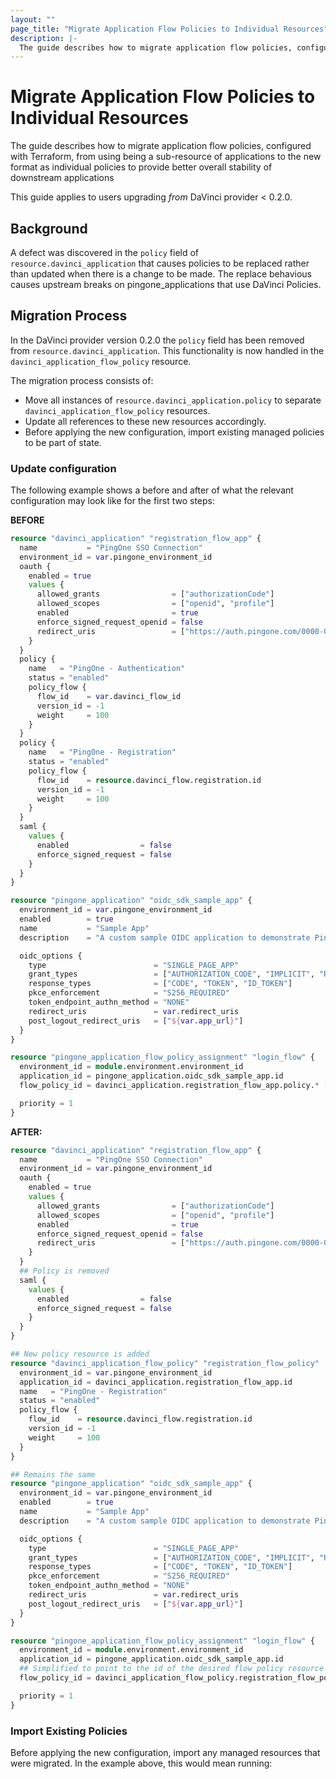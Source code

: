 ```yaml
---
layout: ""
page_title: "Migrate Application Flow Policies to Individual Resources"
description: |-
  The guide describes how to migrate application flow policies, configured with Terraform, from using being a sub-resource of applications to the new format as individual policies to provide better overall stability of downstream applications
---
```


# Migrate Application Flow Policies to Individual Resources

The guide describes how to migrate application flow policies, configured with Terraform, from using being a sub-resource of applications to the new format as individual policies to provide better overall stability of downstream applications

This guide applies to users upgrading _from_ DaVinci provider < 0.2.0.

## Background

A defect was discovered in the `policy` field of `resource.davinci_application` that causes policies to be replaced rather than updated when there is a change to be made. The replace behavious causes upstream breaks on pingone_applications that use DaVinci Policies.

## Migration Process

In the DaVinci provider version 0.2.0 the `policy` field has been removed from `resource.davinci_application`. This functionality is now handled in the `davinci_application_flow_policy` resource.

The migration process consists of:

  - Move all instances of `resource.davinci_application.policy` to separate `davinci_application_flow_policy` resources. 
  - Update all references to these new resources accordingly.
  - Before applying the new configuration, import existing managed policies to be part of state.

### Update configuration

The following example shows a before and after of what the relevant configuration may look like for the first two steps: 

**BEFORE**

```terraform
resource "davinci_application" "registration_flow_app" {
  name           = "PingOne SSO Connection"
  environment_id = var.pingone_environment_id
  oauth {
    enabled = true
    values {
      allowed_grants                = ["authorizationCode"]
      allowed_scopes                = ["openid", "profile"]
      enabled                       = true
      enforce_signed_request_openid = false
      redirect_uris                 = ["https://auth.pingone.com/0000-0000-000/rp/callback/openid_connect"]
    }
  }
  policy {
    name   = "PingOne - Authentication"
    status = "enabled"
    policy_flow {
      flow_id    = var.davinci_flow_id
      version_id = -1
      weight     = 100
    }
  }
  policy {
    name   = "PingOne - Registration"
    status = "enabled"
    policy_flow {
      flow_id    = resource.davinci_flow.registration.id
      version_id = -1
      weight     = 100
    }
  }
  saml {
    values {
      enabled                = false
      enforce_signed_request = false
    }
  }
}

resource "pingone_application" "oidc_sdk_sample_app" {
  environment_id = var.pingone_environment_id
  enabled        = true
  name           = "Sample App"
  description    = "A custom sample OIDC application to demonstrate PingOne integration."

  oidc_options {
    type                        = "SINGLE_PAGE_APP"
    grant_types                 = ["AUTHORIZATION_CODE", "IMPLICIT", "REFRESH_TOKEN"]
    response_types              = ["CODE", "TOKEN", "ID_TOKEN"]
    pkce_enforcement            = "S256_REQUIRED"
    token_endpoint_authn_method = "NONE"
    redirect_uris               = var.redirect_uris
    post_logout_redirect_uris   = ["${var.app_url}"]
  }
}

resource "pingone_application_flow_policy_assignment" "login_flow" {
  environment_id = module.environment.environment_id
  application_id = pingone_application.oidc_sdk_sample_app.id
  flow_policy_id = davinci_application.registration_flow_app.policy.* [index(davinci_application.registration_flow_app.policy[*].name, "PingOne - Registration")].policy_id

  priority = 1
}
```

**AFTER:**

```terraform
resource "davinci_application" "registration_flow_app" {
  name           = "PingOne SSO Connection"
  environment_id = var.pingone_environment_id
  oauth {
    enabled = true
    values {
      allowed_grants                = ["authorizationCode"]
      allowed_scopes                = ["openid", "profile"]
      enabled                       = true
      enforce_signed_request_openid = false
      redirect_uris                 = ["https://auth.pingone.com/0000-0000-000/rp/callback/openid_connect"]
    }
  }
  ## Policy is removed
  saml {
    values {
      enabled                = false
      enforce_signed_request = false
    }
  }
}

## New policy resource is added 
resource "davinci_application_flow_policy" "registration_flow_policy"  {
  environment_id = var.pingone_environment_id
  application_id = davinci_application.registration_flow_app.id
  name   = "PingOne - Registration"
  status = "enabled"
  policy_flow {
    flow_id    = resource.davinci_flow.registration.id
    version_id = -1
    weight     = 100
  }
}

## Remains the same
resource "pingone_application" "oidc_sdk_sample_app" {
  environment_id = var.pingone_environment_id
  enabled        = true
  name           = "Sample App"
  description    = "A custom sample OIDC application to demonstrate PingOne integration."

  oidc_options {
    type                        = "SINGLE_PAGE_APP"
    grant_types                 = ["AUTHORIZATION_CODE", "IMPLICIT", "REFRESH_TOKEN"]
    response_types              = ["CODE", "TOKEN", "ID_TOKEN"]
    pkce_enforcement            = "S256_REQUIRED"
    token_endpoint_authn_method = "NONE"
    redirect_uris               = var.redirect_uris
    post_logout_redirect_uris   = ["${var.app_url}"]
  }
}

resource "pingone_application_flow_policy_assignment" "login_flow" {
  environment_id = module.environment.environment_id
  application_id = pingone_application.oidc_sdk_sample_app.id
  ## Simplified to point to the id of the desired flow policy resource
  flow_policy_id = davinci_application_flow_policy.registration_flow_policy.id

  priority = 1
}
```

### Import Existing Policies

Before applying the new configuration, import any managed resources that were migrated. 
In the example above, this would mean running:

```

```